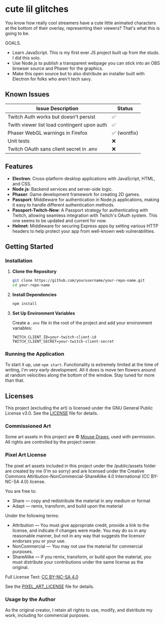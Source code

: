 # cute lil glitches

You know how really cool streamers have a cute little animated characters at the bottom of their
overlay, representing their viewers? That's what this is going to be.

GOALS.

- Learn JavaScript. This is my first ever JS project built up from the studs. I did this solo.
- Use Node.js to publish a transparent webpage you can stick into an OBS browser source and Phaser
  for the graphics.
- Make this open source but to also distribute an installer built with Electron for
  folks who aren't tech savy.

## Known Issues

| Issue Description                           | Status       |
| ------------------------------------------- | ------------ |
| Twitch Auth works but doesn't persist       | ✅           |
| Twith viewer list load contingent upon auth | ✅           |
| Phaser WebGL warnings in Firefox            | ✅ (wontfix) |
| Unit tests                                  | ❌           |
| Twitch OAuth sans client secret in .env     | ❌           |

## Features

- **Electron**: Cross-platform desktop applications with JavaScript, HTML, and CSS.
- **Node.js**: Backend services and server-side logic.
- **Phaser**: Game development framework for creating 2D games.
- **Passport**: Middleware for authentication in Node.js applications, making it easy to handle
  different authentication methods.
- **Passport-Twitch-New**: A Passport strategy for authenticating with Twitch, allowing seamless
  integration with Twitch's OAuth system. This one seems to be updated and current for now.
- **Helmet**: Middleware for securing Express apps by setting various HTTP headers to help protect
  your app from well-known web vulnerabilities.

## Getting Started

### Installation

1. **Clone the Repository**

   ```bash
   git clone https://github.com/yourusername/your-repo-name.git
   cd your-repo-name
   ```

2. **Install Dependencies**

   ```bash
   npm install
   ```

3. **Set Up Environment Variables**

   Create a `.env` file in the root of the project and add your environment variables:

   ```env
   TWITCH_CLIENT_ID=your-twitch-client-id
   TWITCH_CLIENT_SECRET=your-twitch-client-secret
   ```

### Running the Application

To start it up, use `npm start`. Functionality is extremely limited at the time of writing, I'm
very early development. All it does is move ten flowers around at random velocities along the
bottom of the window. Stay tuned for more than that.

## Licenses

This project (excluding the art) is licensed under the GNU General Public License v3.0. See the
[LICENSE](LICENSE) file for details.

### Commissioned Art

Some art assets in this project are © [Mouse Draws](https://mousedraws.carrd.co/), used with
permission. All rights are controlled by the project owner.

### Pixel Art License

The pixel art assets included in this project under the /public/assets folder are created by me
(I'm so sorry) and are licensed under the Creative Commons Attribution-NonCommercial-ShareAlike 4.0
International (CC BY-NC-SA 4.0) license.

You are free to:

- Share — copy and redistribute the material in any medium or format
- Adapt — remix, transform, and build upon the material

Under the following terms:

- Attribution — You must give appropriate credit, provide a link to the license, and indicate if
  changes were made. You may do so in any reasonable manner, but not in any way that suggests the
  licensor endorses you or your use.
- NonCommercial — You may not use the material for commercial purposes.
- ShareAlike — If you remix, transform, or build upon the material, you must distribute your
  contributions under the same license as the original.

Full License Text: [CC BY-NC-SA 4.0](https://creativecommons.org/licenses/by-nc-sa/4.0/legalcode)

See the [PIXEL_ART_LICENSE](PIXEL_ART_LICENSE) file for details.

### Usage by the Author

As the original creator, I retain all rights to use, modify, and distribute my work, including for
commercial purposes.

